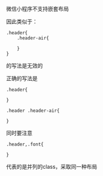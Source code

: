 微信小程序不支持嵌套布局

因此类似于：

    .header{
        .header-air{

        }
    }

的写法是无效的

正确的写法是

    .header{

    }

    .header .header-air{
        
    }


同时要注意

    .header,.font{

    }

代表的是并列的class，采取同一种布局